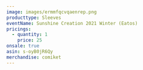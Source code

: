 ```yaml
---
image: images/ermmfqcvqaenrep.png
producttype: Sleeves
eventName: Sunshine Creation 2021 Winter (Eatos)
pricings:
  - quantity: 1
    price: 25
onsale: true
asin: s-oyB0jR6Qy
merchandise: comiket
---
```

